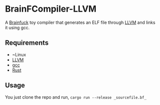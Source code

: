 # BrainFCompiler-LLVM
A [Brainfuck](https://en.wikipedia.org/wiki/Brainfuck) toy compiler that generates an ELF file through [LLVM](https://en.wikipedia.org/wiki/LLVM) and links it using gcc.

## Requirements

- ~Linux
- [LLVM](https://llvm.org/)
- [gcc](https://gcc.gnu.org/)
- [Rust](https://www.rust-lang.org/)


## Usage

You just clone the repo and run, ```cargo run --release _sourcefile.bf_```

